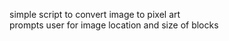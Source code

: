 simple script to convert image to pixel art<br/>
prompts user for image location and size of blocks
